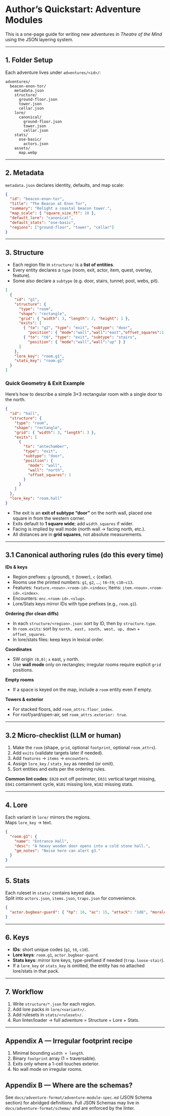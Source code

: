 # Author’s Quickstart: Adventure Modules

This is a one-page guide for writing new adventures in *Theatre of the Mind* using the JSON layering system.

---

## 1. Folder Setup

Each adventure lives under `adventures/<id>/`:

```text
adventures/
  beacon-enon-tor/
    metadata.json
    structure/
      ground-floor.json
      tower.json
      cellar.json
    lore/
      canonical/
        ground-floor.json
        tower.json
        cellar.json
    stats/
      ose-basic/
        actors.json
    assets/
      map.webp
```

---

## 2. Metadata

`metadata.json` declares identity, defaults, and map scale:

```json
{
  "id": "beacon-enon-tor",
  "title": "The Beacon at Enon Tor",
  "summary": "Relight a coastal beacon tower.",
  "map_scale": { "square_size_ft": 10 },
  "default_lore": "canonical",
  "default_stats": "ose-basic",
  "regions": ["ground-floor", "tower", "cellar"]
}
```

---

## 3. Structure

* Each region file in `structure/` is a **list of entities**.  
* Every entity declares a `type` (room, exit, actor, item, quest, overlay, feature).  
* Some also declare a `subtype` (e.g. door, stairs, tunnel; pool, webs, pit).

```json
[
  {
    "id": "g1",
    "structure": {
      "type": "room",
      "shape": "rectangle",
      "grid": { "width": 3, "length": 2, "height": 1 },
      "exits": [
        { "to": "g2", "type": "exit", "subtype": "door",
          "position": { "mode":"wall","wall":"east","offset_squares":1 } },
        { "to": "t6", "type": "exit", "subtype": "stairs",
          "position": { "mode":"wall","wall":"up" } }
      ]
    },
    "lore_key": "room.g1",
    "stats_key": "room.g1"
  }
]
```

### Quick Geometry & Exit Example

Here’s how to describe a simple 3×3 rectangular room with a single door to the north.

```json
{
  "id": "hall",
  "structure": {
    "type": "room",
    "shape": "rectangle",
    "grid": { "width": 3, "length": 3 },
    "exits": [
      {
        "to": "antechamber",
        "type": "exit",
        "subtype": "door",
        "position": {
          "mode": "wall",
          "wall": "north",
          "offset_squares": 1
        }
      }
    ]
  },
  "lore_key": "room.hall"
}
```

* The exit is an **exit of subtype “door”** on the north wall, placed one square in from the western corner.  
* Exits default to **1 square wide**; add `width_squares` if wider.  
* Facing is implied by wall mode (north wall → facing north, etc.).  
* All distances are in **grid squares**, not absolute measurements.

---

## 3.1 Canonical authoring rules (do this every time)

**IDs & keys**
- Region prefixes: `g` (ground), `t` (tower), `c` (cellar).
- Rooms use the printed numbers: `g1`, `g2`, …; `t6–t9`; `c10–c13`.
- Features: `feature.<noun>.<room-id>.<index>`; Items: `item.<noun>.<room-id>.<index>`.
- Encounters: `enc.<room-id>.<slug>`.
- Lore/Stats keys mirror IDs with type prefixes (e.g., `room.g1`).

**Ordering (for clean diffs)**
- In each `structure/<region>.json`: sort by ID, then by `structure.type`.
- In `room.exits`: sort by `north, east, south, west, up, down` + `offset_squares`.
- In lore/stats files: keep keys in lexical order.

**Coordinates**
- SW origin `(0,0)`; `x` east, `y` north.  
- Use **wall mode** only on rectangles; irregular rooms require explicit `grid` positions.

**Empty rooms**
- If a space is keyed on the map, include a `room` entity even if empty.

**Towers & exterior**
- For stacked floors, add `room_attrs.floor_index`.  
- For roof/yard/open-air, set `room_attrs.exterior: true`.

---

## 3.2 Micro-checklist (LLM or human)

1) Make the `room` (shape, `grid`, optional `footprint`, optional `room_attrs`).  
2) Add `exits` (validate targets later if needed).  
3) Add `features` → `items` → `encounters`.  
4) Assign `lore_key` / `stats_key` as needed (or omit).  
5) Sort entities and exits per the ordering rules.  

**Common lint codes**: `E020` exit off perimeter, `E031` vertical target missing, `E041` containment cycle, `W101` missing lore, `W102` missing stats.

---

## 4. Lore

Each variant in `lore/` mirrors the regions.  
Maps `lore_key` → text.

```json
{
  "room.g1": {
    "name": "Entrance Hall",
    "desc": "A heavy wooden door opens into a cold stone hall.",
    "gm_notes": "Noise here can alert g3."
  }
}
```

---

## 5. Stats

Each ruleset in `stats/` contains keyed data.  
Split into `actors.json`, `items.json`, `traps.json` for convenience.

```json
{
  "actor.bugbear-guard": { "hp": 16, "ac": 15, "attack": "1d8", "morale": 8 }
}
```

---

## 6. Keys

* **IDs**: short unique codes (`g1`, `t6`, `c10`).  
* **Lore keys**: `room.g1`, `actor.bugbear-guard`.  
* **Stats keys**: mirror lore keys, type-prefixed if needed (`trap.loose-stair`).  
* If a `lore_key` or `stats_key` is omitted, the entity has no attached lore/stats in that pack.

---

## 7. Workflow

1. Write `structure/*.json` for each region.  
2. Add lore packs in `lore/<variant>/`.  
3. Add rulesets in `stats/<ruleset>/`.  
4. Run linter/loader → full adventure = Structure + Lore + Stats.

---

## Appendix A — Irregular footprint recipe

1) Minimal bounding `width × length`.  
2) Binary `footprint` array (1 = traversable).  
3) Exits only where a 1-cell touches exterior.  
4) No wall mode on irregular rooms.

## Appendix B — Where are the schemas?

See `docs/adventure-format/adventure-module-spec.md` (JSON Schema section) for abridged definitions. Full JSON Schemas may live in `docs/adventure-format/schema/` and are enforced by the linter.
